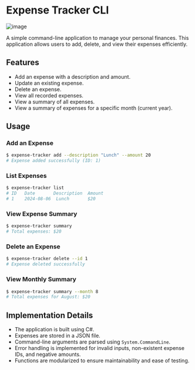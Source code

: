 # Expense Tracker CLI

![image](https://github.com/user-attachments/assets/98e66d98-3894-4f15-86c5-990851ad8c58)


A simple command-line application to manage your personal finances. This application allows users to add, delete, and view their expenses efficiently.

## Features
- Add an expense with a description and amount.
- Update an existing expense.
- Delete an expense.
- View all recorded expenses.
- View a summary of all expenses.
- View a summary of expenses for a specific month (current year).



## Usage
### Add an Expense
```sh
$ expense-tracker add --description "Lunch" --amount 20
# Expense added successfully (ID: 1)
```

### List Expenses
```sh
$ expense-tracker list
# ID   Date       Description  Amount
# 1    2024-08-06  Lunch       $20
```

### View Expense Summary
```sh
$ expense-tracker summary
# Total expenses: $20
```

### Delete an Expense
```sh
$ expense-tracker delete --id 1
# Expense deleted successfully
```

### View Monthly Summary
```sh
$ expense-tracker summary --month 8
# Total expenses for August: $20
```

## Implementation Details
- The application is built using C#.
- Expenses are stored in a JSON file.
- Command-line arguments are parsed using `System.CommandLine`.
- Error handling is implemented for invalid inputs, non-existent expense IDs, and negative amounts.
- Functions are modularized to ensure maintainability and ease of testing.


